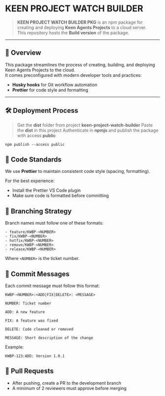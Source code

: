 # KEEN PROJECT WATCH BUILDER

> **KEEN PROJECT WATCH BUILDER PKG** is an npm package for creating and deploying **Keen Agents Projects** to a cloud server.  
> This repository hosts the **Build version** of the package.

---

## 🚀 Overview

This package streamlines the process of creating, building, and deploying Keen Agents Projects to the cloud.  
It comes preconfigured with modern developer tools and practices:

- **Husky hooks** for Git workflow automation
- **Prettier** for code style and formatting

---

## 🛠️ Deployment Process

> Get the **dist** folder from project **keen-project-watch-builder**
> Paste the **dist** in this project
> Authenticate in **npmjs** and publish the package with access **public**

```
npm publish --access public
```

## 📝 Code Standards

We use **Prettier** to maintain consistent code style (spacing, formatting).

For the best experience:

- Install the Prettier VS Code plugin
- Make sure code is formatted before committing

## 🌿 Branching Strategy

Branch names must follow one of these formats:

```
- feature/KWBP-<NUMBER>
- fix/KWBP-<NUMBER>
- hotfix/KWBP-<NUMBER>
- remove/KWBP-<NUMBER>
- release/KWBP-<NUMBER>
```

Where `<NUMBER>` is the ticket number.

## 📝 Commit Messages

Each commit message must follow this format:

```
KWBP-<NUMBER>:<ADD|FIX|DELETE>: <MESSAGE>
```

```
NUMBER: Ticket number

ADD: A new feature

FIX: A feature was fixed

DELETE: Code cleaned or removed

MESSAGE: Short description of the change
```

Example:

```
KWBP-123:ADD: Version 1.0.1
```

## 🔀 Pull Requests

- After pushing, create a PR to the development branch
- A minimum of 2 reviewers must approve before merging
